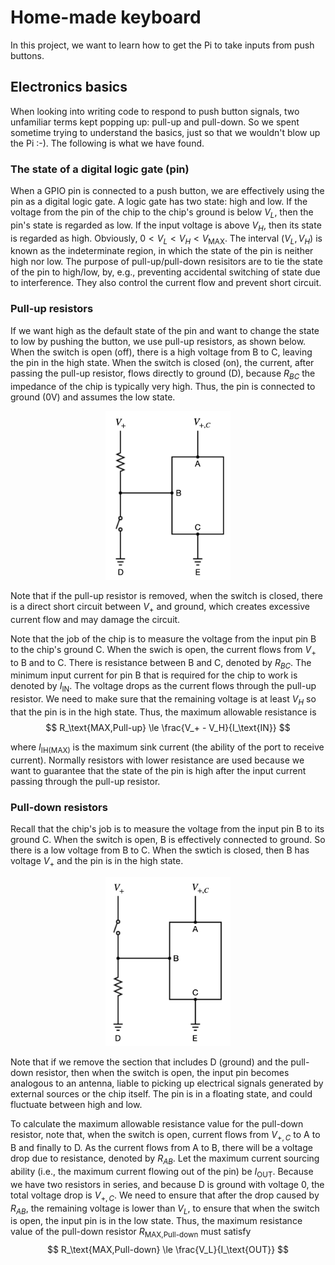 # Home-made keyboard

In this project, we want to learn how to get the Pi to take inputs from push buttons.


## Electronics basics
When looking into writing code to respond to push button signals, two unfamiliar terms kept popping up: pull-up and pull-down. So we spent sometime trying to understand the basics, just so that we wouldn't blow up the Pi :-). The following is what we have found.

### The state of a digital logic gate (pin)
When a GPIO pin is connected to a push button, we are effectively using the pin as a digital logic gate. A logic gate has two state: high and low. If the voltage from the pin of the chip to the chip's ground is below $V_L$, then the pin's state is regarded as low. If the input voltage is above $V_H$, then its state is regarded as high. Obviously, $0 < V_L < V_H < V_\text{MAX}$. The interval $(V_L, V_H)$ is known as the indeterminate region, in which the state of the pin is neither high nor low. The purpose of pull-up/pull-down resisitors are to tie the state of the pin to high/low, by, e.g., preventing accidental switching of state due to interference. They also control the current flow and prevent short circuit.


### Pull-up resistors
If we want high as the default state of the pin and want to change the state to low by pushing the button, we use pull-up resistors, as shown below. When the switch is open (off), there is a high voltage from B to C, leaving the pin in the high state. When the switch is closed (on), the current, after passing the pull-up resistor, flows directly to ground (D), because $R_{BC}$ the impedance of the chip is typically very high. Thus, the pin is connected to ground (0V) and assumes the low state.
<center>
<img src="figs/home_made_keyboard_pull_up_resistor.png" alt="pull-up resistors" width="200">
</center>


Note that if the pull-up resistor is removed, when the switch is closed, there is a direct short circuit between $V_+$ and ground, which creates excessive current flow and may damage the circuit.

Note that the job of the chip is to measure the voltage from the input pin B to the chip's ground C. When the swich is open, the current flows from $V_+$ to B and to C. There is resistance between B and C, denoted by $R_{BC}$. The minimum input current for pin B that is required for the chip to work is denoted by $I_\text{IN}$. The voltage drops as the current flows through the pull-up resistor. We need to make sure that the remaining voltage is at least $V_H$ so that the pin is in the high state. Thus, the maximum allowable resistance is
$$
R_\text{MAX,Pull-up} \le \frac{V_+ - V_H}{I_\text{IN}}
$$

where $I_\text{IH(MAX)}$ is the maximum sink current (the ability of the port to receive current). Normally resistors with lower resistance are used because we want to guarantee that the state of the pin is high after the input current passing through the pull-up resistor.


### Pull-down resistors
Recall that the chip's job is to measure the voltage from the input pin B to its ground C. When the switch is open, B is effectively connected to ground. So there is a low voltage from B to C. When the swtich is closed, then B has voltage $V_+$ and the pin is in the high state. 
<center>
<img src="figs/home_made_keyboard_pull_down_resistor.png" alt="pull-down resistors" width="200">
</center>


Note that if we remove the section that includes D (ground) and the pull-down resistor, then when the switch is open, the input pin becomes analogous to an antenna, liable to picking up electrical signals generated by external sources or the chip itself. The pin is in a floating state, and could fluctuate between high and low.

To calculate the maximum allowable resistance value for the pull-down resistor, note that, when the switch is open, current flows from $V_{+,C}$ to A to B and finally to D. As the current flows from A to B, there will be a voltage drop due to resistance, denoted by $R_{AB}$. Let the maximum current sourcing ability (i.e., the maximum current flowing out of the pin) be $I_\text{OUT}$. Because we have two resistors in series, and because D is ground with voltage 0, the total voltage drop is $V_{+,C}$. We need to ensure that after the drop caused by $R_{AB}$, the remaining voltage is lower than $V_L$, to ensure that when the switch is open, the input pin is in the low state. Thus, the maximum resistance value of the pull-down resistor $R_\text{MAX,Pull-down}$ must satisfy 
$$
R_\text{MAX,Pull-down}  \le \frac{V_L}{I_\text{OUT}}
$$